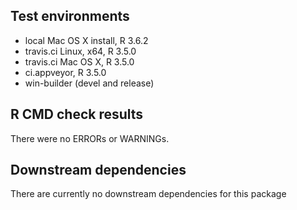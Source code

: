 ## Test environments
* local Mac OS X install, R 3.6.2
* travis.ci Linux, x64, R 3.5.0
* travis.ci Mac OS X,  R 3.5.0
* ci.appveyor, R 3.5.0
* win-builder (devel and release)

## R CMD check results
There were no ERRORs or WARNINGs.

## Downstream dependencies
There are currently no downstream dependencies for this package

